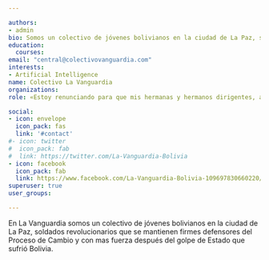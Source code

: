 ```yaml
---

authors:
- admin
bio: Somos un colectivo de jóvenes bolivianos en la ciudad de La Paz, soldados revolucionarios que se mantienen firmes defensores del Proceso de Cambio
education:
  courses:
email: "central@colectivovanguardia.com"
interests:
- Artificial Intelligence
name: Colectivo La Vanguardia
organizations:
role: «Estoy renunciando para que mis hermanas y hermanos dirigentes, autoridades del MAS, no sigan hostigados, perseguidos, amenazados. Quiero decirles la lucha no termina acá, vamos a continuar con esta lucha por la igualdad y la paz.»

social:
- icon: envelope
  icon_pack: fas
  link: '#contact'
#- icon: twitter
#  icon_pack: fab
#  link: https://twitter.com/La-Vanguardia-Bolivia
- icon: facebook
  icon_pack: fab
  link: https://www.facebook.com/La-Vanguardia-Bolivia-109697830660220/
superuser: true
user_groups:

---
```


En La Vanguardia somos un colectivo de jóvenes bolivianos en la ciudad de La Paz, soldados revolucionarios que se mantienen firmes defensores del Proceso de Cambio y con mas fuerza después del golpe de Estado que sufrió Bolivia.